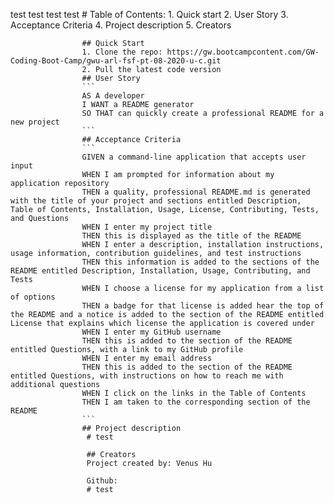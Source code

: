 test
                    test
                    test
                    test 
                    # Table of Contents:
                    1. Quick start
                    2. User Story
                    3. Acceptance Criteria
                    4. Project description
                    5. Creators

                    ## Quick Start
                    1. Clone the repo: https://gw.bootcampcontent.com/GW-Coding-Boot-Camp/gwu-arl-fsf-pt-08-2020-u-c.git
                    2. Pull the latest code version
                    ## User Story
                    ```
                    AS A developer
                    I WANT a README generator
                    SO THAT can quickly create a professional README for a new project
                    ```
                    ## Acceptance Criteria
                    ```
                    GIVEN a command-line application that accepts user input
                    WHEN I am prompted for information about my application repository
                    THEN a quality, professional README.md is generated with the title of your project and sections entitled Description, Table of Contents, Installation, Usage, License, Contributing, Tests, and Questions
                    WHEN I enter my project title
                    THEN this is displayed as the title of the README
                    WHEN I enter a description, installation instructions, usage information, contribution guidelines, and test instructions
                    THEN this information is added to the sections of the README entitled Description, Installation, Usage, Contributing, and Tests
                    WHEN I choose a license for my application from a list of options
                    THEN a badge for that license is added hear the top of the README and a notice is added to the section of the README entitled License that explains which license the application is covered under
                    WHEN I enter my GitHub username
                    THEN this is added to the section of the README entitled Questions, with a link to my GitHub profile
                    WHEN I enter my email address
                    THEN this is added to the section of the README entitled Questions, with instructions on how to reach me with additional questions
                    WHEN I click on the links in the Table of Contents
                    THEN I am taken to the corresponding section of the README
                    ```
                    ## Project description
                     # test
                     
                     ## Creators
                     Project created by: Venus Hu 

                     Github: 
                     # test